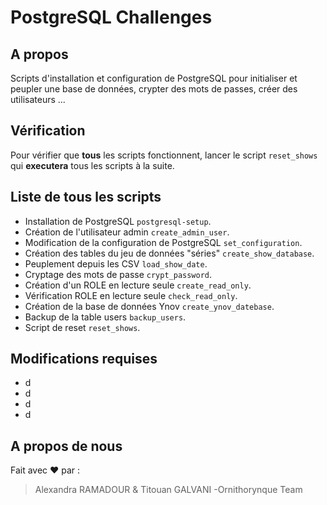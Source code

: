 # PostgreSQL Challenges

## A propos

Scripts d'installation et configuration de PostgreSQL pour initialiser et peupler une base de données, crypter des mots de passes, créer des utilisateurs ...

## Vérification

Pour vérifier que **tous** les scripts fonctionnent, lancer le script `reset_shows` qui **executera** tous les scripts à la suite.

## Liste de tous les scripts

* Installation de PostgreSQL `postgresql-setup`.
* Création de l'utilisateur admin `create_admin_user`.
* Modification de la configuration de PostgreSQL `set_configuration`.
* Création des tables du jeu de données "séries" `create_show_database`.
* Peuplement depuis les CSV `load_show_date`.
* Cryptage des mots de passe `crypt_password`.
* Création d'un ROLE en lecture seule `create_read_only`.
* Vérification ROLE en lecture seule `check_read_only`.
* Création de la base de données Ynov `create_ynov_datebase`.
* Backup de la table users `backup_users`.
* Script de reset `reset_shows`.

## Modifications requises


* d
* d
* d
* d

## A propos de nous

Fait avec ❤️ par :
> Alexandra RAMADOUR & Titouan GALVANI
> -Ornithorynque Team
